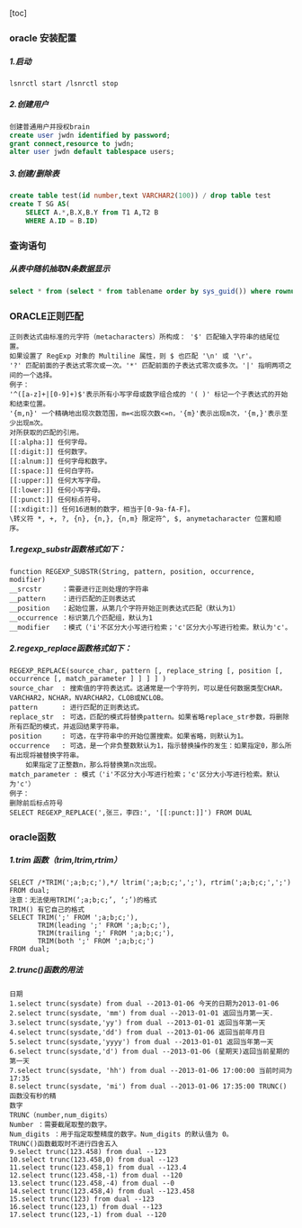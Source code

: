 [toc]
### oracle 安装配置
##### 1.启动
```
lsnrctl start /lsnrctl stop
```
##### 2.创建用户
```sql
创建普通用户并授权brain
create user jwdn identified by password;
grant connect,resource to jwdn;
alter user jwdn default tablespace users;
```
##### 3.创建/删除表
```sql
create table test(id number,text VARCHAR2(100)) / drop table test
create T SG AS(
	SELECT A.*,B.X,B.Y from T1 A,T2 B
	WHERE A.ID = B.ID)
```
### 查询语句
##### 从表中随机抽取N条数据显示
```sql
select * from (select * from tablename order by sys_guid()) where rownum < N;
```
### ORACLE正则匹配

	正则表达式由标准的元字符（metacharacters）所构成： '$' 匹配输入字符串的结尾位置。
	如果设置了 RegExp 对象的 Multiline 属性，则 $ 也匹配 '\n' 或 '\r'。 
	'?' 匹配前面的子表达式零次或一次。'*' 匹配前面的子表达式零次或多次。'|' 指明两项之间的一个选择。
	例子：
	'^([a-z]+|[0-9]+)$'表示所有小写字母或数字组合成的 '( )' 标记一个子表达式的开始和结束位置。
	'{m,n}' 一个精确地出现次数范围，m=<出现次数<=n，'{m}'表示出现m次，'{m,}'表示至少出现m次。
	对所获取的匹配的引用。 
	[[:alpha:]] 任何字母。
	[[:digit:]] 任何数字。
	[[:alnum:]] 任何字母和数字。
	[[:space:]] 任何白字符。
	[[:upper:]] 任何大写字母。
	[[:lower:]] 任何小写字母。
	[[:punct:]] 任何标点符号。
	[[:xdigit:]] 任何16进制的数字，相当于[0-9a-fA-F]。
	\转义符 *, +, ?, {n}, {n,}, {n,m} 限定符^, $, anymetacharacter 位置和顺序。

##### 1.regexp_substr函数格式如下：

	function REGEXP_SUBSTR(String, pattern, position, occurrence, modifier)
	__srcstr     ：需要进行正则处理的字符串
	__pattern    ：进行匹配的正则表达式
	__position   ：起始位置，从第几个字符开始正则表达式匹配（默认为1）
	__occurrence ：标识第几个匹配组，默认为1
	__modifier   ：模式（'i'不区分大小写进行检索；'c'区分大小写进行检索。默认为'c'。

##### 2.regexp_replace函数格式如下：

	REGEXP_REPLACE(source_char, pattern [, replace_string [, position [, occurrence [, match_parameter ] ] ] ] )
	source_char  : 搜索值的字符表达式。这通常是一个字符列，可以是任何数据类型CHAR，VARCHAR2，NCHAR，NVARCHAR2，CLOB或NCLOB。
	pattern	     : 进行匹配的正则表达式。
	replace_str  : 可选，匹配的模式将替换pattern。如果省略replace_str参数，将删除所有匹配的模式，并返回结果字符串。
	position     : 可选，在字符串中的开始位置搜索。如果省略，则默认为1。
	occurrence   : 可选，是一个非负整数默认为1，指示替换操作的发生：如果指定0，那么所有出现将被替换字符串。
		如果指定了正整数n，那么将替换第n次出现。
	match_parameter : 模式（'i'不区分大小写进行检索；'c'区分大小写进行检索。默认为'c'）
	例子：
	删除前后标点符号
	SELECT REGEXP_REPLACE(',张三，李四:', '[[:punct:]]') FROM DUAL

### oracle函数
##### 1.trim 函数（trim,ltrim,rtrim）
	SELECT /*TRIM(';a;b;c;'),*/ ltrim(';a;b;c;',';'), rtrim(';a;b;c;',';') FROM dual;
	注意：无法使用TRIM(‘;a;b;c;’, ‘;’)的格式
	TRIM() 有它自己的格式
	SELECT TRIM(';' FROM ';a;b;c;'),
	       TRIM(leading ';' FROM ';a;b;c;'),
	       TRIM(trailing ';' FROM ';a;b;c;'),
	       TRIM(both ';' FROM ';a;b;c;')
	FROM dual;
##### 2.trunc()函数的用法
	日期
	1.select trunc(sysdate) from dual --2013-01-06 今天的日期为2013-01-06
	2.select trunc(sysdate, 'mm') from dual --2013-01-01 返回当月第一天.
	3.select trunc(sysdate,'yy') from dual --2013-01-01 返回当年第一天
	4.select trunc(sysdate,'dd') from dual --2013-01-06 返回当前年月日
	5.select trunc(sysdate,'yyyy') from dual --2013-01-01 返回当年第一天
	6.select trunc(sysdate,'d') from dual --2013-01-06 (星期天)返回当前星期的第一天
	7.select trunc(sysdate, 'hh') from dual --2013-01-06 17:00:00 当前时间为17:35 
	8.select trunc(sysdate, 'mi') from dual --2013-01-06 17:35:00 TRUNC()函数没有秒的精
	数字
	TRUNC（number,num_digits） 
	Number ：需要截尾取整的数字。 
	Num_digits ：用于指定取整精度的数字。Num_digits 的默认值为 0。
	TRUNC()函数截取时不进行四舍五入
	9.select trunc(123.458) from dual --123
	10.select trunc(123.458,0) from dual --123
	11.select trunc(123.458,1) from dual --123.4
	12.select trunc(123.458,-1) from dual --120
	13.select trunc(123.458,-4) from dual --0
	14.select trunc(123.458,4) from dual --123.458
	15.select trunc(123) from dual --123
	16.select trunc(123,1) from dual --123
	17.select trunc(123,-1) from dual --120
